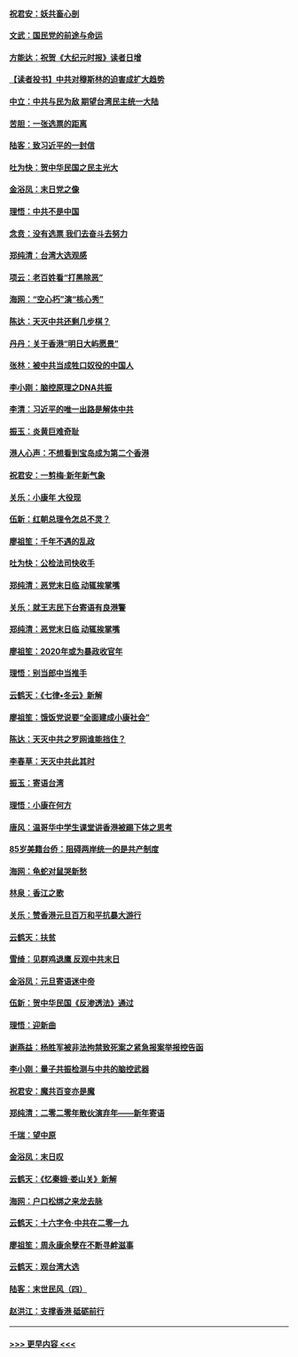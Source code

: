 #### [祝君安：妖共畜心剖](../pages/nsc993/n11794273.md?t=01152144) 
#### [文武：国民党的前途与命运](../pages/nsc993/n11794198.md?t=01152144) 
#### [方能达：祝贺《大纪元时报》读者日增](../pages/nsc993/n11793807.md?t=01152144) 
#### [【读者投书】中共对穆斯林的迫害成扩大趋势](../pages/nsc993/n11791371.md?t=01152144) 
#### [中立：中共与民为敌 期望台湾民主统一大陆](../pages/nsc993/n11790392.md?t=01152144) 
#### [苦胆：一张选票的距离](../pages/nsc993/n11788914.md?t=01152144) 
#### [陆客：致习近平的一封信](../pages/nsc993/n11788867.md?t=01152144) 
#### [吐为快：贺中华民国之民主光大](../pages/nsc993/n11788618.md?t=01152144) 
#### [金浴凤：末日党之像](../pages/nsc993/n11787475.md?t=01152144) 
#### [理悟：中共不是中国](../pages/nsc993/n11787463.md?t=01152144) 
#### [念贲：没有选票  我们去奋斗去努力](../pages/nsc993/n11787398.md?t=01152144) 
#### [郑纯清：台湾大选观感](../pages/nsc993/n11786210.md?t=01152144) 
#### [项云：老百姓看“打黑除恶”](../pages/nsc993/n11785398.md?t=01152144) 
#### [海网：“空心朽”演“核心秀”](../pages/nsc993/n11783874.md?t=01152144) 
#### [陈达：天灭中共还剩几步棋？](../pages/nsc993/n11783719.md?t=01152144) 
#### [丹丹：关于香港“明日大屿愿景”](../pages/nsc993/n11783273.md?t=01152144) 
#### [张林：被中共当成牲口奴役的中国人](../pages/nsc993/n11782397.md?t=01152144) 
#### [李小刚：脑控原理之DNA共振](../pages/nsc993/n11780962.md?t=01152144) 
#### [李清：习近平的唯一出路是解体中共](../pages/nsc993/n11780866.md?t=01152144) 
#### [振玉：炎黄巨难奇耻](../pages/nsc993/n11779632.md?t=01152144) 
#### [港人心声：不想看到宝岛成为第二个香港](../pages/nsc993/n11778817.md?t=01152144) 
#### [祝君安：一剪梅‧新年新气象](../pages/nsc993/n11776340.md?t=01152144) 
#### [关乐：小康年 大役现](../pages/nsc993/n11774213.md?t=01152144) 
#### [伍新：红朝总理令怎总不灵？](../pages/nsc993/n11770813.md?t=01152144) 
#### [廖祖笙：千年不遇的乱政](../pages/nsc993/n11770373.md?t=01152144) 
#### [吐为快：公检法司快收手](../pages/nsc993/n11770359.md?t=01152144) 
#### [郑纯清：恶党末日临 动辄挨掌嘴](../pages/nsc993/n11769912.md?t=01152144) 
#### [关乐：就王志民下台寄语有良港警](../pages/nsc993/n11769903.md?t=01152144) 
#### [郑纯清：恶党末日临 动辄挨掌嘴](../pages/nsc993/n11769356.md?t=01152144) 
#### [廖祖笙：2020年或为暴政收官年](../pages/nsc993/n11768216.md?t=01152144) 
#### [理悟：别当郎中当推手](../pages/nsc993/n11768243.md?t=01152144) 
#### [云鹤天：《七律▪冬云》新解](../pages/nsc993/n11768204.md?t=01152144) 
#### [廖祖笙：饿饭党说要“全面建成小康社会”](../pages/nsc993/n11767482.md?t=01152144) 
#### [陈达：天灭中共之罗网谁能挡住？](../pages/nsc993/n11767465.md?t=01152144) 
#### [李春草：天灭中共此其时](../pages/nsc993/n11767452.md?t=01152144) 
#### [振玉：寄语台湾](../pages/nsc993/n11767432.md?t=01152144) 
#### [理悟：小康在何方](../pages/nsc993/n11767394.md?t=01152144) 
#### [唐风：温哥华中学生课堂讲香港被踢下体之思考](../pages/nsc993/n11766848.md?t=01152144) 
#### [85岁美籍台侨：阻碍两岸统一的是共产制度](../pages/nsc993/n11765043.md?t=01152144) 
#### [海网：龟蛇对鼠哭新愁](../pages/nsc993/n11764895.md?t=01152144) 
#### [林泉：香江之歌](../pages/nsc993/n11764415.md?t=01152144) 
#### [关乐：赞香港元旦百万和平抗暴大游行](../pages/nsc993/n11764382.md?t=01152144) 
#### [云鹤天：扶贫](../pages/nsc993/n11764245.md?t=01152144) 
#### [雪绮：见群鸡退鹰  反观中共末日](../pages/nsc993/n11762112.md?t=01152144) 
#### [金浴凤：元旦寄语迷中帝](../pages/nsc993/n11761788.md?t=01152144) 
#### [伍新：贺中华民国《反渗透法》通过](../pages/nsc993/n11761994.md?t=01152144) 
#### [理悟：迎新曲](../pages/nsc993/n11761152.md?t=01152144) 
#### [谢燕益：杨胜军被非法拘禁致死案之紧急报案举报控告函](../pages/nsc993/n11756134.md?t=01152144) 
#### [李小刚：量子共振检测与中共的脑控武器](../pages/nsc993/n11754518.md?t=01152144) 
#### [祝君安：魔共百变亦是魔](../pages/nsc993/n11754469.md?t=01152144) 
#### [郑纯清：二零二零年散伙演弃年——新年寄语](../pages/nsc993/n11754195.md?t=01152144) 
#### [千瑞：望中原](../pages/nsc993/n11754159.md?t=01152144) 
#### [金浴凤：末日叹](../pages/nsc993/n11752359.md?t=01152144) 
#### [云鹤天：《忆秦娥‧娄山关》新解](../pages/nsc993/n11752348.md?t=01152144) 
#### [海网：户口松绑之来龙去脉](../pages/nsc993/n11752328.md?t=01152144) 
#### [云鹤天：十六字令‧中共在二零一九](../pages/nsc993/n11752305.md?t=01152144) 
#### [廖祖笙：周永康余孽在不断寻衅滋事](../pages/nsc993/n11751013.md?t=01152144) 
#### [云鹤天：观台湾大选](../pages/nsc993/n11751007.md?t=01152144) 
#### [陆客：末世民风（四）](../pages/nsc993/n11749203.md?t=01152144) 
#### [赵洪江：支撑香港 砥砺前行](../pages/nsc993/n11748482.md?t=01152144) 

----
#### [ >>> 更早内容 <<< ](../indexes/nsc993-earlier.md)

